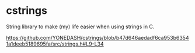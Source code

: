 # cstrings

String library to make (my) life easier when using strings in C.

https://github.com/YONEDASH/cstrings/blob/b47d646aedadf6ca953b63541a1deeb5189695fa/src/strings.h#L9-L34